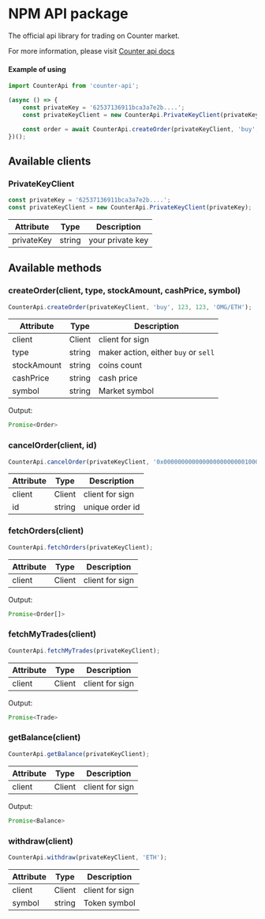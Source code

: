 # NPM API package
The official api library for trading on Counter market.

For more information, please visit [Counter api docs](https://counter.market/developers/#general)

#### Example of using

```js
import CounterApi from 'counter-api';

(async () => {
    const privateKey = '62537136911bca3a7e2b....';
    const privateKeyClient = new CounterApi.PrivateKeyClient(privateKey);

    const order = await CounterApi.createOrder(privateKeyClient, 'buy', 123, 123, 'OMG/ETH');
})();
```

## Available clients

### PrivateKeyClient

```js
const privateKey = '62537136911bca3a7e2b....';
const privateKeyClient = new CounterApi.PrivateKeyClient(privateKey);
```

Attribute | Type | Description
--------- | ---- | -----------
privateKey| string | your private key

## Available methods

### createOrder(client, type, stockAmount, cashPrice, symbol)

```js
CounterApi.createOrder(privateKeyClient, 'buy', 123, 123, 'OMG/ETH');
```

Attribute | Type | Description
--------- | ---- | -----------
client    | Client | client for sign
type      | string | maker action, either `buy` or `sell`
stockAmount | string | coins count 
cashPrice | string | cash price
symbol | string | Market symbol

Output: 
```js
Promise<Order>
```

### cancelOrder(client, id)

```js
CounterApi.cancelOrder(privateKeyClient, '0x00000000000000000000000100001a5078d5831ff28bd6895cdfe450118d37f9');
```

Attribute | Type | Description
--------- | ---- | -----------
client    | Client | client for sign
id        | string | unique order id

### fetchOrders(client)

```js
CounterApi.fetchOrders(privateKeyClient);
```

Attribute | Type | Description
--------- | ---- | -----------
client    | Client | client for sign

Output:
```js
Promise<Order[]>
```

### fetchMyTrades(client)

```js
CounterApi.fetchMyTrades(privateKeyClient);
```

Attribute | Type | Description
--------- | ---- | -----------
client    | Client | client for sign

Output: 
```js
Promise<Trade>
```

### getBalance(client)

```js
CounterApi.getBalance(privateKeyClient);
```

Attribute | Type | Description
--------- | ---- | -----------
client    | Client | client for sign

Output: 
```js
Promise<Balance>
```

### withdraw(client)

```js
CounterApi.withdraw(privateKeyClient, 'ETH');
```

Attribute | Type | Description
--------- | ---- | -----------
client    | Client | client for sign
symbol    | string | Token symbol
